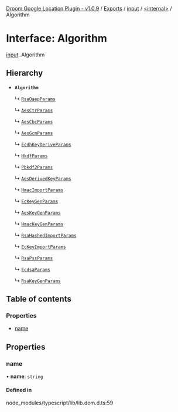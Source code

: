 [Droom Google Location Plugin - v1.0.9](../README.md) / [Exports](../modules.md) / [input](../modules/input.md) / [<internal\>](../modules/input._internal_.md) / Algorithm

# Interface: Algorithm

[input](../modules/input.md).[<internal>](../modules/input._internal_.md).Algorithm

## Hierarchy

- **`Algorithm`**

  ↳ [`RsaOaepParams`](input._internal_.RsaOaepParams.md)

  ↳ [`AesCtrParams`](input._internal_.AesCtrParams.md)

  ↳ [`AesCbcParams`](input._internal_.AesCbcParams.md)

  ↳ [`AesGcmParams`](input._internal_.AesGcmParams.md)

  ↳ [`EcdhKeyDeriveParams`](input._internal_.EcdhKeyDeriveParams.md)

  ↳ [`HkdfParams`](input._internal_.HkdfParams.md)

  ↳ [`Pbkdf2Params`](input._internal_.Pbkdf2Params.md)

  ↳ [`AesDerivedKeyParams`](input._internal_.AesDerivedKeyParams.md)

  ↳ [`HmacImportParams`](input._internal_.HmacImportParams.md)

  ↳ [`EcKeyGenParams`](input._internal_.EcKeyGenParams.md)

  ↳ [`AesKeyGenParams`](input._internal_.AesKeyGenParams.md)

  ↳ [`HmacKeyGenParams`](input._internal_.HmacKeyGenParams.md)

  ↳ [`RsaHashedImportParams`](input._internal_.RsaHashedImportParams.md)

  ↳ [`EcKeyImportParams`](input._internal_.EcKeyImportParams.md)

  ↳ [`RsaPssParams`](input._internal_.RsaPssParams.md)

  ↳ [`EcdsaParams`](input._internal_.EcdsaParams.md)

  ↳ [`RsaKeyGenParams`](input._internal_.RsaKeyGenParams.md)

## Table of contents

### Properties

- [name](input._internal_.Algorithm.md#name)

## Properties

### name

• **name**: `string`

#### Defined in

node_modules/typescript/lib/lib.dom.d.ts:59

